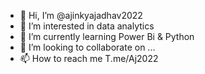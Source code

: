 - 👋 Hi, I’m @ajinkyajadhav2022
- 👀 I’m interested in data analytics
- 🌱 I’m currently learning Power Bi & Python
- 💞️ I’m looking to collaborate on ...
- 📫 How to reach me T.me/Aj2022

<!---
ajinkyajadhav2022/ajinkyajadhav2022 is a ✨ special ✨ repository because its `README.md` (this file) appears on your GitHub profile.
You can click the Preview link to take a look at your changes.
--->
